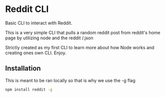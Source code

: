 # Reddit CLI


Basic CLI to interact with Reddit.

This is a very simple CLI that pulls a random reddit post from reddit's home page by utilizing node and the reddit /.json

Strictly created as my first CLI to learn more about how Node works and creating ones own CLI. Enjoy. 

## Installation

This is meant to be ran locally so that is why we use the -g flag

```bash
npm install reddit -g
```